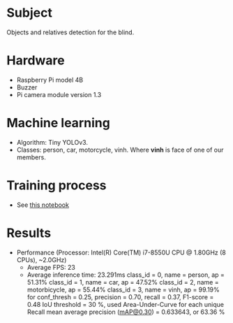 # Subject
Objects and relatives detection for the blind.

# Hardware
- Raspberry Pi model 4B
- Buzzer
- Pi camera module version 1.3

# Machine learning
- Algorithm: Tiny YOLOv3.
- Classes: person, car, motorcycle, vinh. Where **vinh** is face of one of our members.

# Training process
- See [this notebook](https://colab.research.google.com/drive/1wuYGz38-dK94IGQjCZiHkMZ4fpauw1Gs?usp=sharing)

# Results
- Performance (Processor: Intel(R) Core(TM) i7-8550U CPU @ 1.80GHz (8 CPUs), ~2.0GHz)
    - Average FPS: 23
    - Average inference time: 23.291ms
class_id = 0, name = person, ap = 51.31%
class_id = 1, name = car, ap = 47.52%
class_id = 2, name = motorbicycle, ap = 55.44%
class_id = 3, name = vinh, ap = 99.19%
for conf_thresh = 0.25, precision = 0.70, recall = 0.37, F1-score = 0.48
IoU threshold = 30 %, used Area-Under-Curve for each unique Recall 
 mean average precision (mAP@0.30) = 0.633643, or 63.36 %